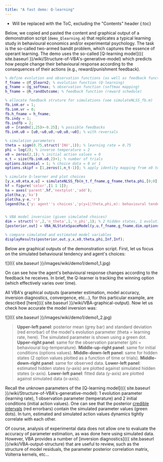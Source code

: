 ```yaml
---
title: "A fast demo: Q-learning"
---
```

* Will be replaced with the ToC, excluding the "Contents" header
{:toc}

Below, we copied and pasted the content and graphical output of a demonstration script (`demo_Qlearning.m`) that replicates a typical learning study in behavioural economics and/or experimental psychology.
The task is the so-called two-armed bandit problem, which captures the essence of operant learning. The demo uses the so-called [Q-learning model]({{ site.baseurl }}/wiki/Structure-of-VBA's-generative-model) which predicts how people change their behavioural response according to the consequences of their actions (e.g., reward/punishment feedback).


```matlab
% define evolution and observation functions (as well as feedback function)
f_fname = @f_Qlearn2; % evolution function (Q-learning)
g_fname = @g_softmax; % observation function (softmax mapping)
h_fname = @h_randOutcome; % feedback function (reward schedule)

% allocate feedback struture for simulations (see simulateNLSS_fb.m)
fb.inH.er = 1;
fb.inH.vr = 0;
fb.h_fname = h_fname;
fb.indy = 1;
fb.indfb = 2;
u0 = [randn(1,25)>-0.25]; % possible feedbacks
fb.inH.u0 = [u0,~u0,u0,~u0,u0,~u0]; % with reversals

% simulation parameters
theta = sigm(0.75,struct('INV',1)); % learning rate = 0.75
phi = log(2); % inverse temperature = 2
x0 = zeros(2,1); % initial action values = 0
n_t = size(fb.inH.u0,2)+1; % number of trials
options.binomial = 1; % choice data = 0 or 1
options.skipf = [1,zeros(1,n_t-1)]; % apply identity mapping from x0 to x1.

% simulate Q-learner and plot choices
[y,x,x0,eta,e,u] = simulateNLSS_fb(n_t,f_fname,g_fname,theta,phi,[0;0],Inf,Inf,options,x0,fb);
hf = figure('color',[1 1 1]);
ha = axes('parent',hf,'nextplot','add');
plot(ha,y,'kx')
plot(ha,y-e,'r')
legend(ha,{'y: agent''s choices','p(y=1|theta,phi,m): behavioural tendency'})


% VBA model inversion (given simulated choices)
dim = struct('n',2,'n_theta',1,'n_phi',1); % 2 hidden states, 1 evolution param, 1 observation param
[posterior,out] = VBA_NLStateSpaceModel(y,u,f_fname,g_fname,dim,options);

% compare simulated and estimated model variables
displayResults(posterior,out,y,x,x0,theta,phi,Inf,Inf);
```

Below are graphical outputs of the demonstration script. First, let us focus on the simulated behavioural tendency and agent's choices:

![]({{ site.baseurl }}/images/wiki/demo1/demo1_1.jpg)

On can see how the agent's behavioural response changes according to the feedback he receives. In brief, the Q-learner is tracking the winning option (which effectively varies over time).

All VBA's graphical outputs (parameter estimation, model accuracy, inversion diagnostics, convergence, etc...), for this particular example, are described [here]({{ site.baseurl }}/wiki/VBA-graphical-output). Now let us check how accurate the model inversion was:

![]({{ site.baseurl }}/images/wiki/demo1/demo1_2.jpg)

> **Upper-left panel**: posterior mean (grey bar) and standard deviation (red errorbar) of the model's evolution parameter (theta = learning rate, here). The simulated parameter is shown using a green dot. **Upper-right panel**: same for the observation parameter (phi = behavioural log-temperature). **Middle-up-right panel**: same for initial conditions (options values). **Middle-down-left panel**: same for hidden states (2 option values plotted as a function of time or trials). **Middle-down-right panel**: same for observed data. **Lower-left panel**: estimated hidden states (y-axis) are plotted against simulated hidden states (x-axis). **Lower-left panel**: fitted data (y-axis) are plotted against simulated data (x-axis).

Recall the unknown parameters of the [Q-learning model]({{ site.baseurl }}/wiki/Structure-of-VBA's-generative-model): 1 evolution parameter (learning rate), 1 observation parameter (temperature) and 2 initial conditions (initial action values).
One can see that the posterior [credible intervals](https://en.wikipedia.org/wiki/Credible_interval) (red errorbars) contain the simulated parameter values (green dots). In turn, estimated and simulated action values dynamics tightly correlate with each other.

Of course, analysis of experimental data does not allow one to evaluate the accuracy of parameter estimation, as was done here using simulated data. However, VBA provides a number of [inversion diagnostics]({{ site.baseurl }}/wiki/VBA-output-structure) that are useful to review, such as the structure of model residuals, the parameter posterior correlation matrix, Volterra kernels, etc...


